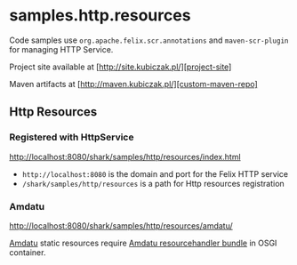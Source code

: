 
samples.http.resources
======================

Code samples use `org.apache.felix.scr.annotations` and `maven-scr-plugin`
for managing HTTP Service.

Project site available at [http://site.kubiczak.pl/][project-site]

Maven artifacts at [http://maven.kubiczak.pl/][custom-maven-repo]

[project-site]: http://site.kubiczak.pl/
[custom-maven-repo]: http://maven.kubiczak.pl/


Http Resources
--------------

### Registered with HttpService

[http://localhost:8080/shark/samples/http/resources/index.html](http://localhost:8080/shark/samples/http/resources/index.html)

* `http://localhost:8080` is the domain and port for the Felix HTTP service
* `/shark/samples/http/resources` is a path for Http resources registration

### Amdatu

[http://localhost:8080/shark/samples/http/resources/amdatu/](http://localhost:8080/shark/samples/http/resources/amdatu/)

[Amdatu][amdatu-static-resources] static resources require
[Amdatu resourcehandler bundle][amdatu-resourcehandler-bundle]
in OSGI container.

[amdatu-resourcehandler-bundle]: http://repository.amdatu.org/release/org.amdatu.web.resourcehandler/
[amdatu-static-resources]: http://www.amdatu.org/components/web.html#staticresources
